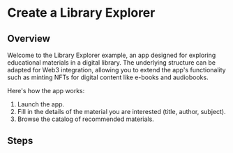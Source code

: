 # Create a Library Explorer

## Overview

Welcome to the Library Explorer example, an app designed for exploring educational materials in a digital library. The underlying structure can be adapted for Web3 integration, allowing you to extend the app's functionality such as minting NFTs for digital content like e-books and audiobooks.

Here's how the app works:

1. Launch the app.
2. Fill in the details of the material you are interested (title, author, subject).
3. Browse the catalog of recommended materials.

## Steps
